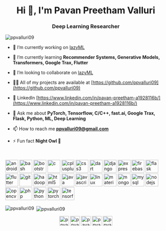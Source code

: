 <h1 align="center">Hi 👋, I'm Pavan Preetham Valluri</h1>
<h3 align="center">Deep Learning Researcher</h3>

<p align="left"> <img src="https://komarev.com/ghpvc/?username=ppvalluri09" alt="ppvalluri09" /> </p>

- 🔭 I’m currently working on [lazyML](https://github.com/ppvalluri09/lazyML)

- 🌱 I’m currently learning **Recommender Systems, Generative Models, Transformers, Google Trax, Flutter**

- 👯 I’m looking to collaborate on [lazyML](https://github.com/ppvalluri09/lazyML)

- 👨‍💻 All of my projects are available at [https://github.com/ppvalluri09](https://github.com/ppvalluri09)

- 📝 LinkedIn [https://www.linkedin.com/in/pavan-preetham-a1928116b/](https://www.linkedin.com/in/pavan-preetham-a1928116b/)

- 💬 Ask me about **PyTorch, Tensorflow, C/C++, fast.ai, Google Trax, Flask, Python, ML, Deep Learning**

- 📫 How to reach me **ppvalluri09@gmail.com**

- ⚡ Fun fact **Night Owl 🦉**
<br/>

<p align="left"><img src="https://devicons.github.io/devicon/devicon.git/icons/android/android-original-wordmark.svg" alt="android" width="40" height="40"/> <img src="https://www.vectorlogo.zone/logos/gnu_bash/gnu_bash-icon.svg" alt="bash" width="40" height="40"/> <img src="https://devicons.github.io/devicon/devicon.git/icons/bootstrap/bootstrap-plain.svg" alt="bootstrap" width="40" height="40"/> <img src="https://devicons.github.io/devicon/devicon.git/icons/c/c-original.svg" alt="c" width="40" height="40"/> <img src="https://devicons.github.io/devicon/devicon.git/icons/cplusplus/cplusplus-original.svg" alt="cplusplus" width="40" height="40"/> <img src="https://devicons.github.io/devicon/devicon.git/icons/css3/css3-original-wordmark.svg" alt="css3" width="40" height="40"/> <img src="https://www.vectorlogo.zone/logos/dartlang/dartlang-icon.svg" alt="dart" width="40" height="40"/> <img src="https://devicons.github.io/devicon/devicon.git/icons/django/django-original.svg" alt="django" width="40" height="40"/> <img src="https://devicons.github.io/devicon/devicon.git/icons/express/express-original-wordmark.svg" alt="express" width="40" height="40"/> <img src="https://www.vectorlogo.zone/logos/firebase/firebase-icon.svg" alt="firebase" width="40" height="40"/> <img src="https://www.vectorlogo.zone/logos/pocoo_flask/pocoo_flask-icon.svg" alt="flask" width="40" height="40"/> <img src="https://www.vectorlogo.zone/logos/flutterio/flutterio-icon.svg" alt="flutter" width="40" height="40"/> <img src="https://www.vectorlogo.zone/logos/git-scm/git-scm-icon.svg" alt="git" width="40" height="40"/> <img src="https://www.vectorlogo.zone/logos/apache_hadoop/apache_hadoop-icon.svg" alt="hadoop" width="40" height="40"/> <img src="https://devicons.github.io/devicon/devicon.git/icons/html5/html5-original-wordmark.svg" alt="html5" width="40" height="40"/> <img src="https://devicons.github.io/devicon/devicon.git/icons/java/java-original-wordmark.svg" alt="java" width="40" height="40"/> <img src="https://devicons.github.io/devicon/devicon.git/icons/javascript/javascript-original.svg" alt="javascript" width="40" height="40"/> <img src="https://devicons.github.io/devicon/devicon.git/icons/linux/linux-original.svg" alt="linux" width="40" height="40"/> <img src="https://raw.githubusercontent.com/prplx/svg-logos/5585531d45d294869c4eaab4d7cf2e9c167710a9/svg/materialize.svg" alt="materialize" width="40" height="40"/> <img src="https://devicons.github.io/devicon/devicon.git/icons/mongodb/mongodb-original-wordmark.svg" alt="mongodb" width="40" height="40"/> <img src="https://devicons.github.io/devicon/devicon.git/icons/mysql/mysql-original-wordmark.svg" alt="mysql" width="40" height="40"/> <img src="https://devicons.github.io/devicon/devicon.git/icons/nodejs/nodejs-original-wordmark.svg" alt="nodejs" width="40" height="40"/> <img src="https://www.vectorlogo.zone/logos/opencv/opencv-icon.svg" alt="opencv" width="40" height="40"/> <img src="https://devicons.github.io/devicon/devicon.git/icons/php/php-original.svg" alt="php" width="40" height="40"/> <img src="https://devicons.github.io/devicon/devicon.git/icons/python/python-original.svg" alt="python" width="40" height="40"/> <img src="https://www.vectorlogo.zone/logos/pytorch/pytorch-icon.svg" alt="pytorch" width="40" height="40"/> <img src="https://www.vectorlogo.zone/logos/tensorflow/tensorflow-icon.svg" alt="tensorflow" width="40" height="40"/></p><p><img align="left" src="https://github-readme-stats.vercel.app/api/top-langs/?username=ppvalluri09&layout=compact&hide=html" alt="ppvalluri09" /></p>

<p>&nbsp;<img align="center" src="https://github-readme-stats.vercel.app/api?username=ppvalluri09&show_icons=true" alt="ppvalluri09" /></p>

<p align="center">
<a href="https://dev.to/ppvalluri09" target="blank"><img align="center" src="https://cdn.jsdelivr.net/npm/simple-icons@3.0.1/icons/dev-dot-to.svg" alt="ppvalluri09" height="30" width="30" /></a>
<a href="https://twitter.com/ppvalluri" target="blank"><img align="center" src="https://cdn.jsdelivr.net/npm/simple-icons@3.0.1/icons/twitter.svg" alt="ppvalluri" height="30" width="30" /></a>
<a href="https://linkedin.com/in/pavan preetham" target="blank"><img align="center" src="https://cdn.jsdelivr.net/npm/simple-icons@3.0.1/icons/linkedin.svg" alt="pavan preetham" height="30" width="30" /></a>
<a href="https://kaggle.com/ppvalluri09" target="blank"><img align="center" src="https://cdn.jsdelivr.net/npm/simple-icons@3.0.1/icons/kaggle.svg" alt="ppvalluri" height="30" width="30" /></a>
<a href="https://instagram.com/ppvalluri09" target="blank"><img align="center" src="https://cdn.jsdelivr.net/npm/simple-icons@3.0.1/icons/instagram.svg" alt="ppvalluri09" height="30" width="30" /></a>
</p>
